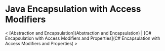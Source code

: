 # Java Encapsulation with Access Modifiers
< [Abstraction and Encapsulation](Abstraction and Encapsulation) | [C# Encapsulation with Access Modifiers and Properties](C# Encapsulation with Access Modifiers and Properties) >
